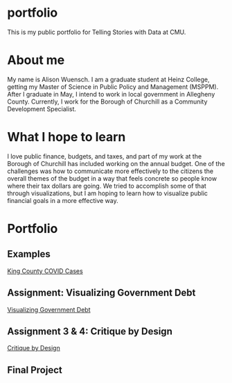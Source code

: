 # portfolio
This is my public portfolio for Telling Stories with Data at CMU.

# About me

My name is Alison Wuensch. I am a graduate student at Heinz College, getting my Master of Science in Public Policy and Management (MSPPM). After I graduate in May, I intend to work in local government in Allegheny County. Currently, I work for the Borough of Churchill as a Community Development Specialist. 

# What I hope to learn
I love public finance, budgets, and taxes, and part of my work at the Borough of Churchill has included working on the annual budget. One of the challenges was how to communicate more effectively to the citizens the overall themes of the budget in a way that feels concrete so people know where their tax dollars are going. We tried to accomplish some of that through visualizations, but I am hoping to learn how to visualize public financial goals in a more effective way. 

# Portfolio

## Examples
[King County COVID Cases](/kingcountydemo.md)

## Assignment: Visualizing Government Debt
[Visualizing Government Debt](/dataviz2.md)

## Assignment 3 & 4: Critique by Design
[Critique by Design](/dataviz3&4.md)

## Final Project
